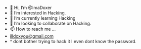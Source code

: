 - 👋 Hi, I’m @ImaDoxer
- 👀 I’m interested in Hacking.
- 🌱 I’m currently learning Hacking
- 💞️ I’m looking to collaborate on Hacking.
- 📫 How to reach me ...
- illdoxyou@gmail.com
- ^ dont bother trying to hack it I even dont know the password.

<!---
ImaDoxer/ImaDoxer is a ✨ special ✨ repository because its `README.md` (this file) appears on your GitHub profile.
You can click the Preview link to take a look at your changes.
--->
